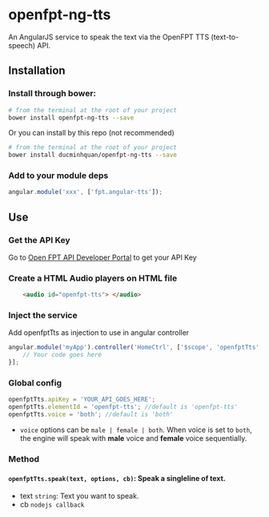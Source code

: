 # openfpt-ng-tts

An AngularJS service to speak the text via the OpenFPT TTS (text-to-speech) API. 

## Installation

### Install through bower:

```bash
# from the terminal at the root of your project
bower install openfpt-ng-tts --save
```

Or you can install by this repo (not recommended)

```bash
# from the terminal at the root of your project
bower install ducminhquan/openfpt-ng-tts --save
```
    

### Add to your module deps
```javascript
angular.module('xxx', ['fpt.angular-tts']);
```

## Use

### Get the API Key

Go to [Open FPT API Developer Portal](http://dev.openfpt.vn/) to get your API Key

### Create a HTML Audio players on HTML file
```html
    <audio id="openfpt-tts"> </audio>
``` 

### Inject the service

Add openfptTts as injection to use in angular controller

```javascript
angular.module('myApp').controller('HomeCtrl', ['$scope', 'openfptTts', function ($scope, openfptTts) {
    // Your code goes here   
}];
```

### Global config

```javascript
openfptTts.apiKey = 'YOUR_API_GOES_HERE';
openfptTts.elementId = 'openfpt-tts'; //default is 'openfpt-tts'
openfptTts.voice = 'both'; //default is 'both'
```

- `voice` options can be `male | female | both`. When voice is set to `both`, the engine will speak with **male** voice and **female** voice sequentially.


### Method

#### `openfptTts.speak(text, options, cb)`: Speak a singleline of text.
- text `string`: Text you want to speak.
- cb `nodejs callback`